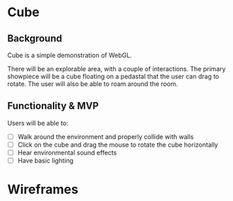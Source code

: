 # Cube

## Background

Cube is a simple demonstration of WebGL.

There will be an explorable area, with a couple of interactions. The primary showpiece will be a cube floating on a pedastal that the user can drag to rotate. The user will also be able to roam around the room.

## Functionality & MVP

Users will be able to:

- [ ] Walk around the environment and properly collide with walls
- [ ] Click on the cube and drag the mouse to rotate the cube horizontally
- [ ] Hear environmental sound effects
- [ ] Have basic lighting

# Wireframes

